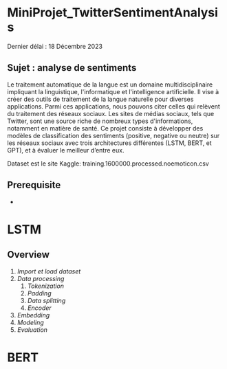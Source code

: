 # MiniProjet_TwitterSentimentAnalysis

Dernier délai : 18 Décembre 2023

## Sujet : analyse de sentiments

Le traitement automatique de la langue est un domaine multidisciplinaire impliquant la linguistique, l'informatique et l'intelligence artificielle. Il vise à créer des outils de traitement de la langue naturelle pour diverses applications. Parmi ces applications, nous pouvons citer celles qui relèvent du traitement des réseaux sociaux. Les sites de médias sociaux, tels que Twitter, sont une source riche de nombreux types d'informations, notamment en matière de santé. Ce projet consiste à développer des modèles de classification des sentiments (positive, negative ou neutre) sur les réseaux sociaux avec trois architectures différentes (LSTM, BERT, et GPT), et à évaluer le meilleur d’entre eux.

Dataset est le site Kaggle: training.1600000.processed.noemoticon.csv

## Prerequisite

- 

# LSTM

## Overview
1) *Import et load dataset*
2) *Data processing*
    1) *Tokenization*
    2) *Padding*
    3) *Data splitting*
    4) *Encoder*
7) *Embedding*
8) *Modeling*
9) *Evaluation*


# BERT
